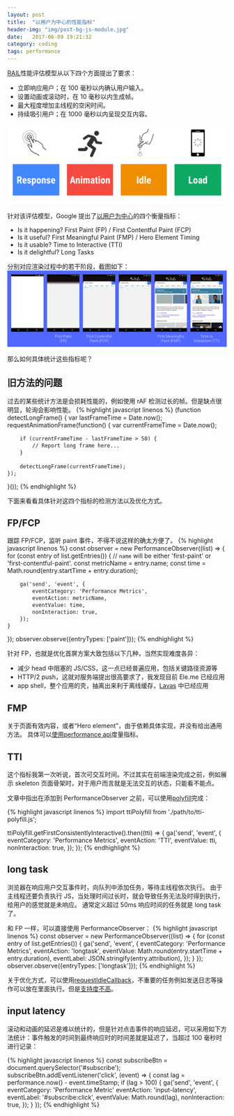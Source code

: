 ```yaml
---
layout: post
title:  "以用户为中心的性能指标"
header-img: "img/post-bg-js-module.jpg"
date:   2017-06-09 19:21:32
category: coding
tags: performance
---
```


[RAIL](https://developers.google.com/web/fundamentals/performance/rail)性能评估模型从以下四个方面提出了要求：

* 立即响应用户；在 100 毫秒以内确认用户输入。
* 设置动画或滚动时，在 10 毫秒以内生成帧。
* 最大程度增加主线程的空闲时间。
* 持续吸引用户；在 1000 毫秒以内呈现交互内容。

![](/img/rail.png)

针对该评估模型，Google 提出了[以用户为中心](https://developers.google.com/web/updates/2017/06/user-centric-performance-metrics)的四个衡量指标：

* Is it happening?    First Paint (FP) / First Contentful Paint (FCP)
* Is it useful?   First Meaningful Paint (FMP) / Hero Element Timing
* Is it usable?   Time to Interactive (TTI)
* Is it delightful?   Long Tasks

分别对应渲染过程中的若干阶段，截图如下：
![](/img/perf-metrics-load-timeline.png)

那么如何具体统计这些指标呢？

## 旧方法的问题

过去的某些统计方法是会损耗性能的，例如使用 rAF 检测过长的帧。但是缺点很明显，轮询会影响性能。
{% highlight javascript linenos %}
(function detectLongFrame() {
    var lastFrameTime = Date.now();
    requestAnimationFrame(function() {
        var currentFrameTime = Date.now();

        if (currentFrameTime - lastFrameTime > 50) {
            // Report long frame here...
        }

        detectLongFrame(currentFrameTime);
    });
}());
{% endhighlight %}

下面来看看具体针对这四个指标的检测方法以及优化方式。

## FP/FCP

跟踪 FP/FCP，监听 paint 事件，不得不说这样的确太方便了。
{% highlight javascript linenos %}
const observer = new PerformanceObserver((list) => {
    for (const entry of list.getEntries()) {
        // `name` will be either 'first-paint' or 'first-contentful-paint'.
        const metricName = entry.name;
        const time = Math.round(entry.startTime + entry.duration);

        ga('send', 'event', {
            eventCategory: 'Performance Metrics',
            eventAction: metricName,
            eventValue: time,
            nonInteraction: true,
        });
    }
});
observer.observe({entryTypes: ['paint']});
{% endhighlight %}

针对 FP，也就是优化首屏方案大致包括以下几种，当然实现难度各异：

* 减少 head 中阻塞的 JS/CSS，这一点已经普遍应用，包括关键路径资源等
* HTTP/2 push，这就对服务端提出很高要求了，我发现目前 Ele.me 已经应用
* app shell，整个应用的壳，抽离出来利于离线缓存，[Lavas](https://lavas.baidu.com) 中已经应用

## FMP

关于页面有效内容，或者“Hero element”，由于依赖具体实现，并没有给出通用方法。
具体可以[使用performance api](https://speedcurve.com/blog/user-timing-and-custom-metrics/)度量指标。

## TTI

这个指标我第一次听说，首次可交互时间。不过其实在前端渲染完成之前，例如展示 skeleton 页面骨架时，对于用户而言就是无法交互的状态，只能看不能点。

文章中指出在添加到 PerformanceObserver 之前，可以使用[polyfill](https://github.com/GoogleChrome/tti-polyfill)完成：

{% highlight javascript linenos %}
import ttiPolyfill from './path/to/tti-polyfill.js';

ttiPolyfill.getFirstConsistentlyInteractive().then((tti) => {
    ga('send', 'event', {
        eventCategory: 'Performance Metrics',
        eventAction: 'TTI',
        eventValue: tti,
        nonInteraction: true,
    });
});
{% endhighlight %}

## long task

浏览器在响应用户交互事件时，向队列中添加任务，等待主线程依次执行。
由于主线程还要负责执行 JS，当处理时间过长时，就会导致任务无法及时得到执行，给用户的感觉就是未响应。
通常定义超过 50ms 响应时间的任务就是 long task 了。

和 FP 一样，可以直接使用 PerformanceObserver：
{% highlight javascript linenos %}
const observer = new PerformanceObserver((list) => {
    for (const entry of list.getEntries()) {
        ga('send', 'event', {
            eventCategory: 'Performance Metrics',
            eventAction: 'longtask',
            eventValue: Math.round(entry.startTime + entry.duration),
            eventLabel: JSON.stringify(entry.attribution),
        });
    }
});
observer.observe({entryTypes: ['longtask']});
{% endhighlight %}

关于优化方式，可以使用[requestIdleCallback](https://developers.google.com/web/updates/2015/08/using-requestidlecallback)，不重要的任务例如发送日志等操作可以放在里面执行。但是[支持度不高](https://caniuse.com/#search=requestIdleCallback)。

## input latency

滚动和动画的延迟是难以统计的，但是针对点击事件的响应延迟，可以采用如下方法统计：事件触发的时间到最终响应时的时间差就是延迟了，当超过 100 毫秒时进行记录：

{% highlight javascript linenos %}
const subscribeBtn = document.querySelector('#subscribe');
subscribeBtn.addEventListener('click', (event) => {
    const lag = performance.now() - event.timeStamp;
    if (lag > 100) {
        ga('send', 'event', {
            eventCategory: 'Performance Metric'
            eventAction: 'input-latency',
            eventLabel: '#subscribe:click',
            eventValue: Math.round(lag),
            nonInteraction: true,
        });
    }
});
{% endhighlight %}

